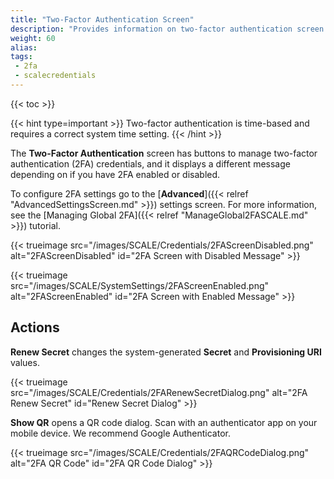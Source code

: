 ```yaml
---
title: "Two-Factor Authentication Screen"
description: "Provides information on two-factor authentication screen settings."
weight: 60
alias:
tags:
 - 2fa
 - scalecredentials
---
```


{{< toc >}}

{{< hint type=important >}}
Two-factor authentication is time-based and requires a correct system time setting.
{{< /hint >}}

The **Two-Factor Authentication** screen has buttons to manage two-factor authentication (2FA) credentials, and it displays a different message depending on if you have 2FA enabled or disabled.

To configure 2FA settings go to the [**Advanced**]({{< relref "AdvancedSettingsScreen.md" >}}) settings screen. For more information, see the [Managing Global 2FA]({{< relref "ManageGlobal2FASCALE.md" >}}) tutorial.

{{< trueimage src="/images/SCALE/Credentials/2FAScreenDisabled.png" alt="2FAScreenDisabled" id="2FA Screen with Disabled Message" >}}

{{< trueimage src="/images/SCALE/SystemSettings/2FAScreenEnabled.png" alt="2FAScreenEnabled" id="2FA Screen with Enabled Message" >}}

## Actions

**Renew Secret** changes the system-generated **Secret** and **Provisioning URI** values. 

{{< trueimage src="/images/SCALE/Credentials/2FARenewSecretDialog.png" alt="2FA Renew Secret" id="Renew Secret Dialog" >}}

**Show QR** opens a QR code dialog. Scan with an authenticator app on your mobile device. We recommend Google Authenticator.

{{< trueimage src="/images/SCALE/Credentials/2FAQRCodeDialog.png" alt="2FA QR Code" id="2FA QR Code Dialog" >}}
